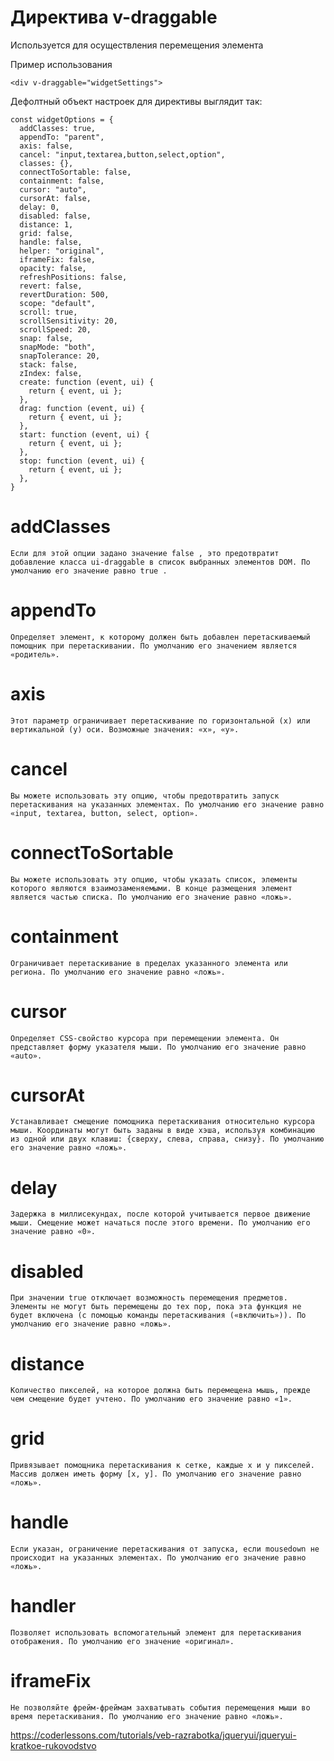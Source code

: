 # Директива v-draggable
Используется для осуществления перемещения элемента

Пример использования
```
<div v-draggable="widgetSettings">
```

Дефолтный объект настроек для директивы выглядит так:
```
const widgetOptions = {
  addClasses: true,
  appendTo: "parent",
  axis: false,
  cancel: "input,textarea,button,select,option",
  classes: {},
  connectToSortable: false,
  containment: false,
  cursor: "auto",
  cursorAt: false,
  delay: 0,
  disabled: false,
  distance: 1,
  grid: false,
  handle: false,
  helper: "original",
  iframeFix: false,
  opacity: false,
  refreshPositions: false,
  revert: false,
  revertDuration: 500,
  scope: "default",
  scroll: true,
  scrollSensitivity: 20,
  scrollSpeed: 20,
  snap: false,
  snapMode: "both",
  snapTolerance: 20,
  stack: false,
  zIndex: false,
  create: function (event, ui) {
    return { event, ui };
  },
  drag: function (event, ui) {
    return { event, ui };
  },
  start: function (event, ui) {
    return { event, ui };
  },
  stop: function (event, ui) {
    return { event, ui };
  },
}
```

# addClasses

```
Если для этой опции задано значение false , это предотвратит добавление класса ui-draggable в список выбранных элементов DOM. По умолчанию его значение равно true .
```

# appendTo

```
Определяет элемент, к которому должен быть добавлен перетаскиваемый помощник при перетаскивании. По умолчанию его значением является «родитель».
```

# axis

```
Этот параметр ограничивает перетаскивание по горизонтальной (x) или вертикальной (y) оси. Возможные значения: «х», «у».
```

# cancel

```
Вы можете использовать эту опцию, чтобы предотвратить запуск перетаскивания на указанных элементах. По умолчанию его значение равно «input, textarea, button, select, option».
```

# connectToSortable 

```
Вы можете использовать эту опцию, чтобы указать список, элементы которого являются взаимозаменяемыми. В конце размещения элемент является частью списка. По умолчанию его значение равно «ложь».
```

# containment 

```
Ограничивает перетаскивание в пределах указанного элемента или региона. По умолчанию его значение равно «ложь».
```

# cursor 

```
Определяет CSS-свойство курсора при перемещении элемента. Он представляет форму указателя мыши. По умолчанию его значение равно «auto».
```

# cursorAt

```
Устанавливает смещение помощника перетаскивания относительно курсора мыши. Координаты могут быть заданы в виде хэша, используя комбинацию из одной или двух клавиш: {сверху, слева, справа, снизу}. По умолчанию его значение равно «ложь».
```

# delay

```
Задержка в миллисекундах, после которой учитывается первое движение мыши. Смещение может начаться после этого времени. По умолчанию его значение равно «0».
```

# disabled

```
При значении true отключает возможность перемещения предметов. Элементы не могут быть перемещены до тех пор, пока эта функция не будет включена (с помощью команды перетаскивания («включить»)). По умолчанию его значение равно «ложь».
```

# distance

```
Количество пикселей, на которое должна быть перемещена мышь, прежде чем смещение будет учтено. По умолчанию его значение равно «1».
```

# grid

```
Привязывает помощника перетаскивания к сетке, каждые x и y пикселей. Массив должен иметь форму [x, y]. По умолчанию его значение равно «ложь».
```

# handle

```
Если указан, ограничение перетаскивания от запуска, если mousedown не происходит на указанных элементах. По умолчанию его значение равно «ложь».
```

# handler

```
Позволяет использовать вспомогательный элемент для перетаскивания отображения. По умолчанию его значение «оригинал».
```

# iframeFix

```
Не позволяйте фрейм-фреймам захватывать события перемещения мыши во время перетаскивания. По умолчанию его значение равно «ложь».
```

https://coderlessons.com/tutorials/veb-razrabotka/jqueryui/jqueryui-kratkoe-rukovodstvo